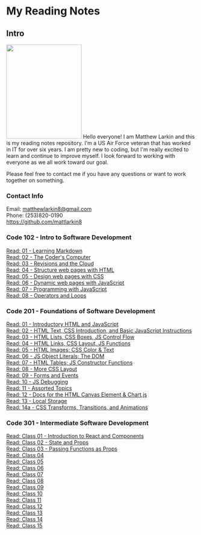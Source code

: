 # **My Reading Notes**

## **Intro**

<img src="https://user-images.githubusercontent.com/104344814/165158585-2c82acc3-4646-48fb-bfff-8ba10c0c8ea5.jpeg" width="200" height="250" />  
Hello everyone! I am Matthew Larkin and this is my reading notes repository. I'm a US Air Force veteran that has worked in IT for over six years. I am pretty new to coding, but I'm really excited to learn and continue to improve myself. I look forward to working with everyone as we all work toward our goal.

Please feel free to contact me if you have any questions or want to work together on something.

### **Contact Info**

Email: matthewlarkin8@gmail.com  
Phone: (253)820-0190  
<https://github.com/mattlarkin8>

### **Code 102 - Intro to Software Development**

[Read: 01 - Learning Markdown](102/Markdown.md)  
[Read: 02 - The Coder's Computer](102/Coder.md)  
[Read: 03 - Revisions and the Cloud](102/Cloud.md)  
[Read: 04 - Structure web pages with HTML](102/HTML.md)  
[Read: 05 - Design web pages with CSS](102/CSS.md)  
[Read: 06 - Dynamic web pages with JavaScript](102/JS.md)  
[Read: 07 - Programming with JavaScript](102/Functions.md)  
[Read: 08 - Operators and Loops](102/Loops.md)  

### **Code 201 - Foundations of Software Development**

[Read: 01 - Introductory HTML and JavaScript](201/class-01.md)  
[Read: 02 - HTML Text, CSS Introduction, and Basic JavaScript Instructions](201/class-02.md)  
[Read: 03 - HTML Lists, CSS Boxes, JS Control Flow](201/class-03.md)  
[Read: 04 - HTML Links, CSS Layout, JS Functions](201/class-04.md)  
[Read: 05 - HTML Images; CSS Color & Text](201/class-05.md)  
[Read: 06 - JS Object Literals; The DOM](201/class-06.md)  
[Read: 07 - HTML Tables; JS Constructor Functions](201/class-07.md)  
[Read: 08 - More CSS Layout](201/class-08.md)  
[Read: 09 - Forms and Events](201/class-09.md)  
[Read: 10 - JS Debugging](201/class-10.md)  
[Read: 11 - Assorted Topics](201/class-11.md)  
[Read: 12 - Docs for the HTML Canvas Element & Chart.js](201/class-12.md)  
[Read: 13 - Local Storage](201/class-13.md)  
[Read: 14a - CSS Transforms, Transitions, and Animations](201/class-14.md)

### **Code 301 - Intermediate Software Development**

[Read: Class 01 - Introduction to React and Components](301/class-01.md)  
[Read: Class 02 - State and Props](301/class-02.md)  
[Read: Class 03 - Passing Functions as Props](301/class-03.md)  
[Read: Class 04](301/class-04.md)  
[Read: Class 05](301/class-05.md)  
[Read: Class 06](301/class-06.md)  
[Read: Class 07](301/class-07.md)  
[Read: Class 08](301/class-08.md)  
[Read: Class 09](301/class-09.md)  
[Read: Class 10](301/class-10.md)  
[Read: Class 11](301/class-11.md)  
[Read: Class 12](301/class-12.md)  
[Read: Class 13](301/class-13.md)  
[Read: Class 14](301/class-14.md)  
[Read: Class 15](301/class-15.md)
